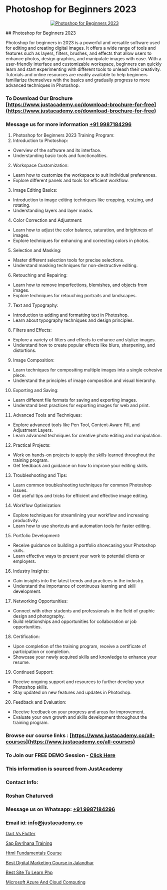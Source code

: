 # Photoshop for Beginners 2023

<p align="center">
  <a href="https://justacademy.co/course-detail/photoshop-training">
    <img src="https://justacademy.co/storage2/course_image/1676637576_course_image.webp" alt="Photoshop for Beginners 2023">
  </a>
</p>
## Photoshop for Beginners 2023

Photoshop for beginners in 2023 is a powerful and versatile software used for editing and creating digital images. It offers a wide range of tools and features such as layers, filters, brushes, and effects that allow users to enhance photos, design graphics, and manipulate images with ease. With a user-friendly interface and customizable workspace, beginners can quickly learn and start experimenting with different tools to unleash their creativity. Tutorials and online resources are readily available to help beginners familiarize themselves with the basics and gradually progress to more advanced techniques in Photoshop.
### To Download Our Brochure [https://www.justacademy.co/download-brochure-for-free](https://www.justacademy.co/download-brochure-for-free)
### Message us for more information [+91 9987184296](https://api.whatsapp.com/send?phone=919987184296)
1) Photoshop for Beginners 2023 Training Program:
1) Introduction to Photoshop:
- Overview of the software and its interface.
- Understanding basic tools and functionalities.
2) Workspace Customization:
- Learn how to customize the workspace to suit individual preferences.
- Explore different panels and tools for efficient workflow.
3) Image Editing Basics:
- Introduction to image editing techniques like cropping, resizing, and rotating.
- Understanding layers and layer masks.
4) Color Correction and Adjustment:
- Learn how to adjust the color balance, saturation, and brightness of images.
- Explore techniques for enhancing and correcting colors in photos.
5) Selection and Masking:
- Master different selection tools for precise selections.
- Understand masking techniques for non-destructive editing.
6) Retouching and Repairing:
- Learn how to remove imperfections, blemishes, and objects from images.
- Explore techniques for retouching portraits and landscapes.
7) Text and Typography:
- Introduction to adding and formatting text in Photoshop.
- Learn about typography techniques and design principles.
8) Filters and Effects:
- Explore a variety of filters and effects to enhance and stylize images.
- Understand how to create popular effects like blurs, sharpening, and distortions.
9) Image Composition:
- Learn techniques for compositing multiple images into a single cohesive piece.
- Understand the principles of image composition and visual hierarchy.
10) Exporting and Saving:
- Learn different file formats for saving and exporting images.
- Understand best practices for exporting images for web and print.
11) Advanced Tools and Techniques:
- Explore advanced tools like Pen Tool, Content-Aware Fill, and Adjustment Layers.
- Learn advanced techniques for creative photo editing and manipulation.
12) Practical Projects:
- Work on hands-on projects to apply the skills learned throughout the training program.
- Get feedback and guidance on how to improve your editing skills.
13) Troubleshooting and Tips:
- Learn common troubleshooting techniques for common Photoshop issues.
- Get useful tips and tricks for efficient and effective image editing.
14) Workflow Optimization:
- Explore techniques for streamlining your workflow and increasing productivity.
- Learn how to use shortcuts and automation tools for faster editing.
15) Portfolio Development:
- Receive guidance on building a portfolio showcasing your Photoshop skills.
- Learn effective ways to present your work to potential clients or employers.
16) Industry Insights:
- Gain insights into the latest trends and practices in the industry.
- Understand the importance of continuous learning and skill development.
17) Networking Opportunities:
- Connect with other students and professionals in the field of graphic design and photography.
- Build relationships and opportunities for collaboration or job opportunities.
18) Certification:
- Upon completion of the training program, receive a certificate of participation or completion.
- Showcase your newly acquired skills and knowledge to enhance your resume.
19) Continued Support:
- Receive ongoing support and resources to further develop your Photoshop skills.
- Stay updated on new features and updates in Photoshop.
20) Feedback and Evaluation:
- Receive feedback on your progress and areas for improvement.
- Evaluate your own growth and skills development throughout the training program.

### Browse our course links : [https://www.justacademy.co/all-courses](https://www.justacademy.co/all-courses) 
### To Join our FREE DEMO Session - [Click Here](https://www.justacademy.co/register-for-course-demo)


### This information is sourced from JustAcademy
### Contact Info:
### Roshan Chaturvedi
### Message us on Whatsapp: [+91 9987184296](https://api.whatsapp.com/send?phone=919987184296)
### Email id: [info@justacademy.co](mailto:info@justacademy.co)
                
[Dart Vs Flutter](https://www.linkedin.com/pulse/dart-vs-flutter-justacademy-delhi-6x1oe?trackingId=0%2BQx6uZc1blPn0%2F198kR1A%3D%3D&lipi=urn%3Ali%3Apage%3Ad_flagship3_company_admin%3BEJjbxrNQTTKPcn0X4VRxqA%3D%3D)

[Sap Bw4hana Training](https://www.linkedin.com/pulse/sap-bw4hana-training-justacademy-bay-area-kmabc/)

[Html Fundamentals Course](https://medium.com/@namusn/html-fundamentals-course-f988d19b768a)

[Best Digital Marketing Course in Jalandhar](https://medium.com/@akanshapatil/best-digital-marketing-course-in-jalandhar-075d2deb965c)

[Best Site To Learn Php](https://justacademyin.github.io/justacademy/best-site-to-learn-php)

[Microsoft Azure And Cloud Computing](https://justacademyin.github.io/justacademy/microsoft-azure-and-cloud-computing)

